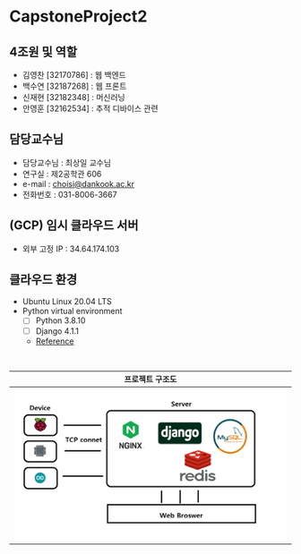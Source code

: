 # CapstoneProject2

## 4조원 및 역할
- 김영찬 [32170786] : 웹 백엔드
- 백수연 [32187268] : 웹 프론트
- 신재현 [32182348] : 머신러닝
- 안영훈 [32162534] : 추적 디바이스 관련

## 담당교수님
- 담당교수님 : 최상일 교수님
- 연구실 : 제2공학관 606
- e-mail : choisi@dankook.ac.kr
- 전화번호 : 031-8006-3667

## (GCP) 임시 클라우드 서버
- 외부 고정 IP : 34.64.174.103

## 클라우드 환경
- Ubuntu Linux 20.04 LTS
- Python virtual environment
  - [ ] Python 3.8.10
  - [ ] Django 4.1.1
  * [Reference](https://www.scaleway.com/en/docs/tutorials/django-ubuntu-focal-fossa/)


<br/>

|    프로젝트 구조도   |
| --------------------------------------- |
| <img src="./docs/img/01.png"> |



